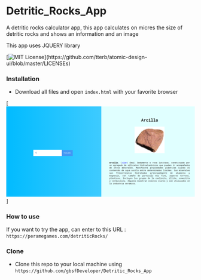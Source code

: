 # Detritic_Rocks_App
A detritic rocks calculator app, this app calculates on micres the size of detritic rocks and shows an information and an image

This app uses JQUERY library

[![MIT License](https://img.shields.io/apm/l/atomic-design-ui.svg?)](https://github.com/tterb/atomic-design-ui/blob/master/LICENSEs)

### Installation

- Download all files and open `index.html` with your favorite browser
  
[![Image1](https://raw.githubusercontent.com/gbsfDeveloper/Detritic_Rocks_App/master/tools/Captura.PNG?v=3&s=200)]
  
### How to use

If you want to try the app, can enter to this URL : `https://peramegames.com/detriticRocks/`

### Clone

- Clone this repo to your local machine using `https://github.com/gbsfDeveloper/Detritic_Rocks_App`

